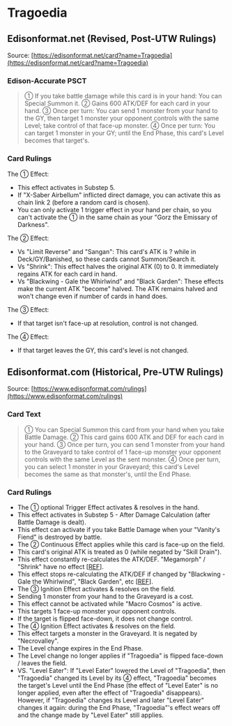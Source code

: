 # Tragoedia

## Edisonformat.net (Revised, Post-UTW Rulings)

Source: [https://edisonformat.net/card?name=Tragoedia](https://edisonformat.net/card?name=Tragoedia)

### Edison-Accurate PSCT

> ① If you take battle damage while this card is in your hand: You can Special Summon it.
> ② Gains 600 ATK/DEF for each card in your hand.
> ③ Once per turn: You can send 1 monster from your hand to the GY, then target 1 monster your opponent controls with the same Level; take control of that face-up monster.
> ④ Once per turn: You can target 1 monster in your GY; until the End Phase, this card's Level becomes that target's.

### Card Rulings

The ① Effect:
*   This effect activates in Substep 5.
*   If "X-Saber Airbellum" inflicted direct damage, you can activate this as chain link 2 (before a random card is chosen).
*   You can only activate 1 trigger effect in your hand per chain, so you can't activate the ① in the same chain as your "Gorz the Emissary of Darkness".

The ② Effect:
*   Vs "Limit Reverse" and "Sangan":
This card's ATK is ? while in Deck/GY/Banished, so these cards cannot Summon/Search it.
*   Vs "Shrink":
This effect halves the original ATK (0) to 0. It immediately regains ATK for each card in hand.
*   Vs "Blackwing - Gale the Whirlwind" and "Black Garden":
These effects make the current ATK "become" halved.
The ATK remains halved and won't change even if number of cards in hand does.

The ③ Effect:
*   If that target isn't face-up at resolution, control is not changed.

The ④ Effect:
*   If that target leaves the GY, this card's level is not changed.


## Edisonformat.com (Historical, Pre-UTW Rulings)

Source: [https://www.edisonformat.com/rulings](https://www.edisonformat.com/rulings)

### Card Text

> ① You can Special Summon this card from your hand when you take Battle Damage. ② This card gains 600 ATK and DEF for each card in your hand. ③ Once per turn, you can send 1 monster from your hand to the Graveyard to take control of 1 face-up monster your opponent controls with the same Level as the sent monster. ④ Once per turn, you can select 1 monster in your Graveyard; this card's Level becomes the same as that monster's, until the End Phase.

### Card Rulings

*   The ① optional Trigger Effect activates & resolves in the hand.
*   This effect activates in Substep 5 - After Damage Calculation (after Battle Damage is dealt).
*   This effect can activate if you take Battle Damage when your "Vanity's Fiend" is destroyed by battle.
*   The ② Continuous Effect applies while this card is face-up on the field.
*   This card's original ATK is treated as 0 (while negated by "Skill Drain").
*   This effect constantly re-calculates the ATK/DEF. "Megamorph" / "Shrink" have no effect \[[REF](https://www.pojo.biz/board/showthread.php?t=795807)\].
*   This effect stops re-calculating the ATK/DEF if changed by "Blackwing - Gale the Whirlwind", "Black Garden", etc \[[REF](http://duelistgroundz.com/index.php?/topic/105886-tragoedia-being-summoned-while-black-garden-is-active/&tab=comments#comment-2112568)\].
*   The ③ Ignition Effect activates & resolves on the field.
*   Sending 1 monster from your hand to the Graveyard is a cost.
*   This effect cannot be activated while "Macro Cosmos" is active.
*   This targets 1 face-up monster your opponent controls.
*   If the target is flipped face-down, it does not change control.
*   The ④ Ignition Effect activates & resolves on the field.
*   This effect targets a monster in the Graveyard. It is negated by "Necrovalley".
*   The Level change expires in the End Phase.
*   The Level change no longer applies if "Tragoedia" is flipped face-down / leaves the field.
*   VS. "Level Eater": If "Level Eater" lowered the Level of "Tragoedia", then "Tragoedia" changed its Level by its ④ effect, "Tragoedia" becomes the target's Level until the End Phase (the effect of "Level Eater" is no longer applied, even after the effect of "Tragoedia" disappears). However, if "Tragoedia" changes its Level and later "Level Eater" changes it again: during the End Phase, "Tragoedia"'s effect wears off and the change made by "Level Eater" still applies.


